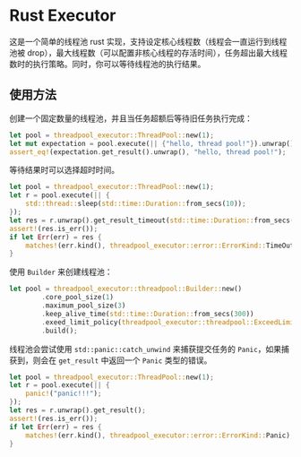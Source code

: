 # Rust Executor

这是一个简单的线程池 rust 实现，支持设定核心线程数（线程会一直运行到线程池被 drop），最大线程数（可以配置非核心线程的存活时间），任务超出最大线程数时的执行策略。同时，你可以等待线程池的执行结果。

## 使用方法

创建一个固定数量的线程池，并且当任务超额后等待旧任务执行完成：

```rust
let pool = threadpool_executor::ThreadPool::new(1);
let mut expectation = pool.execute(|| {"hello, thread pool!"}).unwrap();
assert_eq!(expectation.get_result().unwrap(), "hello, thread pool!");
```

等待结果时可以选择超时时间。

```rust
let pool = threadpool_executor::ThreadPool::new(1);
let r = pool.execute(|| {
    std::thread::sleep(std::time::Duration::from_secs(10));
});
let res = r.unwrap().get_result_timeout(std::time::Duration::from_secs(3));
assert!(res.is_err());
if let Err(err) = res {
    matches!(err.kind(), threadpool_executor::error::ErrorKind::TimeOut);
}
```


使用 `Builder` 来创建线程池：

```rust
let pool = threadpool_executor::threadpool::Builder::new()
        .core_pool_size(1)
        .maximum_pool_size(3)
        .keep_alive_time(std::time::Duration::from_secs(300))
        .exeed_limit_policy(threadpool_executor::threadpool::ExceedLimitPolicy::Wait)
        .build();
```

线程池会尝试使用 `std::panic::catch_unwind` 来捕获提交任务的 `Panic`，如果捕获到，则会在 `get_result` 中返回一个 `Panic` 类型的错误。

```rust
let pool = threadpool_executor::ThreadPool::new(1);
let r = pool.execute(|| {
    panic!("panic!!!");
});
let res = r.unwrap().get_result();
assert!(res.is_err());
if let Err(err) = res {
    matches!(err.kind(), threadpool_executor::error::ErrorKind::Panic);
}
```

